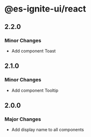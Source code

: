 # @es-ignite-ui/react

## 2.2.0

### Minor Changes

- Add component Toast

## 2.1.0

### Minor Changes

- Add component Tooltip

## 2.0.0

### Major Changes

- Add display name to all components

